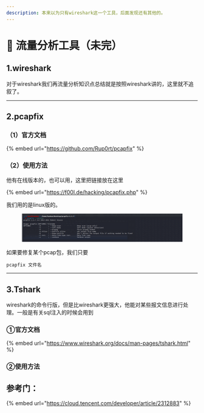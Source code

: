```yaml
---
description: 本来以为只有wireshark这一个工具，后面发现还有其他的。
---
```


# 🥪 流量分析工具（未完）

## 1.wireshark

对于wireshark我们再流量分析知识点总结就是按照wireshark讲的，这里就不追叙了。



***

## 2.pcapfix

### （1）官方文档

{% embed url="https://github.com/Rup0rt/pcapfix" %}

### （2）使用方法

他有在线版本的，也可以用，这里把链接放在这里

{% embed url="https://f00l.de/hacking/pcapfix.php" %}

我们用的是linux版的。

<figure><img src="../.gitbook/assets/image (13) (1).png" alt=""><figcaption></figcaption></figure>

如果要修复某个pcap包，我们只要

```
pcapfix 文件名
```





***

## 3.Tshark

wireshark的命令行版，但是比wireshark更强大，他能对某些报文信息进行处理。一般是有关sql注入的时候会用到

### ①官方文档

{% embed url="https://www.wireshark.org/docs/man-pages/tshark.html" %}

### ②使用方法





















## 参考门：

{% embed url="https://cloud.tencent.com/developer/article/2312883" %}











